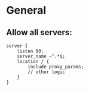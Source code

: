 # General

## Allow all servers:
```
server {
    listen 80;
    server_name ~^.*$;
    location / {
        include proxy_params;
        // other logic
    }
}
```
